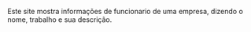 Este site mostra informações de funcionario de uma empresa, dizendo o nome, trabalho e sua descrição.
